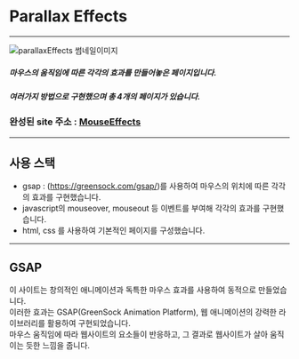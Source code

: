 # Parallax Effects
-------------------------------

![parallaxEffects 썸네일이미지](/img/mouse_thumb.PNG)

##### 마우스의 움직임에 따른 각각의 효과를 만들어놓은 페이지입니다.    
##### 여러가지 방법으로 구현했으며 총 4개의 페이지가 있습니다.

### 완성된 site 주소 : [MouseEffects][mouselink]
[mouselink]: https://dlgnsrb227.github.io/web2023/javascript/mouse/mouseEffect01.html "go mouseEffects"

------------------------------
## 사용 스택
- gsap : (https://greensock.com/gsap/)를 사용하여 마우스의 위치에 따른 각각의 효과를 구현했습니다.
- javascript의 mouseover, mouseout 등 이벤트를 부여해 각각의 효과를 구현했습니다.
- html, css 를 사용하여 기본적인 페이지를 구성했습니다.

-----------------------------------
## GSAP    
  이 사이트는 창의적인 애니메이션과 독특한 마우스 효과를 사용하여 동적으로 만들었습니다.    
 이러한 효과는 GSAP(GreenSock Animation Platform), 웹 애니메이션의 강력한 라이브러리를 활용하여 구현되었습니다.    
 마우스 움직임에 따라 웹사이트의 요소들이 반응하고, 그 결과로 웹사이트가 살아 움직이는 듯한 느낌을 줍니다. 
